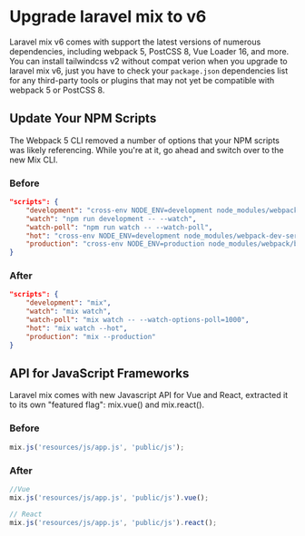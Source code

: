 # Upgrade laravel mix to v6

Laravel mix v6 comes with support the latest versions of numerous dependencies, including webpack 5, PostCSS 8, Vue Loader 16, and more. You can install tailwindcss v2 without compat verion when you upgrade to laravel mix v6, just you have to check your `package.json` dependencies list for any third-party tools or plugins that may not yet be compatible with webpack 5 or PostCSS 8.


## Update Your NPM Scripts

The Webpack 5 CLI removed a number of options that your NPM scripts was likely referencing.  While you're at it, go ahead and switch over to the new Mix CLI.

### Before 

```json
"scripts": {
    "development": "cross-env NODE_ENV=development node_modules/webpack/bin/webpack.js --progress --hide-modules --config=node_modules/laravel-mix/setup/webpack.config.js",
    "watch": "npm run development -- --watch",
    "watch-poll": "npm run watch -- --watch-poll",
    "hot": "cross-env NODE_ENV=development node_modules/webpack-dev-server/bin/webpack-dev-server.js --inline --hot --disable-host-check --config=node_modules/laravel-mix/setup/webpack.config.js",
    "production": "cross-env NODE_ENV=production node_modules/webpack/bin/webpack.js --no-progress --hide-modules --config=node_modules/laravel-mix/setup/webpack.config.js"
}
```

### After 

```json
"scripts": {
    "development": "mix",
    "watch": "mix watch",
    "watch-poll": "mix watch -- --watch-options-poll=1000",
    "hot": "mix watch --hot",
    "production": "mix --production"
}
```

## API for JavaScript Frameworks

Laravel mix comes with new Javascript API for Vue and React, extracted it to its own "featured flag": mix.vue() and mix.react().

### Before 

```js
mix.js('resources/js/app.js', 'public/js');

```

### After 

```js
//Vue
mix.js('resources/js/app.js', 'public/js').vue();

// React
mix.js('resources/js/app.js', 'public/js').react();
```




